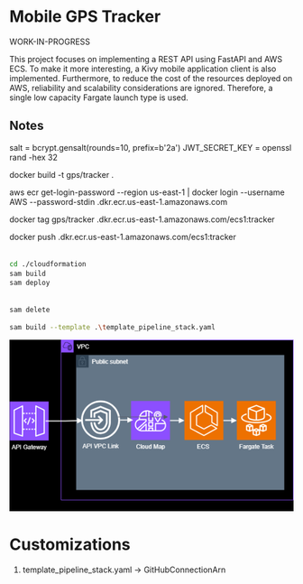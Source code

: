 # Mobile GPS Tracker

WORK-IN-PROGRESS

This project focuses on implementing a REST API using FastAPI and AWS ECS. To make it more interesting, a Kivy mobile application client is also implemented. Furthermore, to reduce the cost of the resources deployed on AWS, reliability and scalability considerations are ignored. Therefore, a single low capacity Fargate launch type is used.

## Notes

salt = bcrypt.gensalt(rounds=10, prefix=b'2a')
JWT_SECRET_KEY = openssl rand -hex 32

docker build -t gps/tracker .

aws ecr get-login-password --region us-east-1 | docker login --username AWS --password-stdin <AWS ACCT ID>.dkr.ecr.us-east-1.amazonaws.com

docker tag gps/tracker <AWS ACCT ID>.dkr.ecr.us-east-1.amazonaws.com/ecs1:tracker

docker push <AWS ACCT ID>.dkr.ecr.us-east-1.amazonaws.com/ecs1:tracker

```bash

cd ./cloudformation
sam build
sam deploy

````

```bash

sam delete

```

```bash
sam build --template .\template_pipeline_stack.yaml

```

<p align="center">
  <img src="./assets/img/nw1.png" />
</p>

# Customizations

1. template_pipeline_stack.yaml -> GitHubConnectionArn